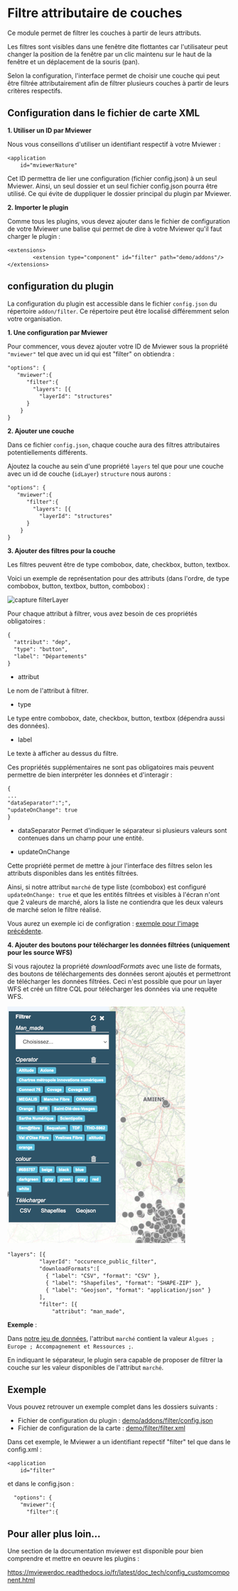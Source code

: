# Filtre attributaire de couches

Ce module permet de filtrer les couches à partir de leurs attributs.

Les filtres sont visibles dans une fenêtre dite flottantes car l'utilisateur peut changer la position de la fenêtre par un clic maintenu sur le haut de la fenêtre et un déplacement de la souris (pan).

Selon la configuration, l'interface permet de choisir une couche qui peut être filtrée attributairement afin de filtrer plusieurs couches à partir de leurs critères respectifs.

## Configuration dans le fichier de carte XML

**1. Utiliser un ID par Mviewer**

Nous vous conseillons d'utiliser un identifiant respectif à votre Mviewer :

```
<application
    id="mviewerNature"
```

Cet ID permettra de lier une configuration (fichier config.json) à un seul Mviewer. Ainsi, un seul dossier et un seul fichier config.json pourra être utilisé. Ce qui évite de duppliquer le dossier principal du plugin par Mviewer.

**2. Importer le plugin**

Comme tous les plugins, vous devez ajouter dans le fichier de configuration de votre Mviewer une balise qui permet de dire à votre Mviewer qu'il faut charger le plugin :

```
<extensions>
        <extension type="component" id="filter" path="demo/addons"/>
</extensions>
```

## configuration du plugin

La configuration du plugin est accessible dans le fichier `config.json` du répertoire `addon/filter`. Ce répertoire peut être localisé différemment selon votre organisation.

**1. Une configuration par Mviewer**

Pour commencer, vous devez ajouter votre ID de Mviewer sous la propriété `"mviewer"` tel que avec un id qui est "filter" on obtiendra : 

```
"options": {
   "mviewer":{
      "filter":{
        "layers": [{
          "layerId": "structures"
      }
    }
}
```

**2. Ajouter une couche**

Dans ce fichier `config.json`, chaque couche aura des filtres attributaires potentiellements différents.

Ajoutez la couche au sein d'une propriété `layers` tel que pour une couche avec un id de couche (`idLayer`) `structure` nous aurons : 

```
"options": {
   "mviewer":{
      "filter":{
        "layers": [{
          "layerId": "structures"
      }
    }
}
```

**3. Ajouter des filtres pour la couche**

Les filtres peuvent être de type combobox, date, checkbox, button, textbox.

Voici un exemple de représentation pour des attributs (dans l'ordre, de type combobox, button, textbox, button, combobox) :

![capture filterLayer](https://github.com/geobretagne/mviewer/blob/develop/demo/addons/filter/img/filterLayer.PNG)

Pour chaque attribut à filtrer, vous avez besoin de ces propriétés obligatoires : 

```
{
  "attribut": "dep",
  "type": "button",
  "label": "Départements"
}
```
* attribut

Le nom de l'attribut à filtrer.

* type


Le type entre combobox, date, checkbox, button, textbox (dépendra aussi des données).

* label


Le texte à afficher au dessus du filtre.

Ces propriétés supplémentaires ne sont pas obligatoires mais peuvent permettre de bien interpréter les données et d'interagir :

```
{
...
"dataSeparator":";",
"updateOnChange": true
}
```

* dataSeparator
Permet d'indiquer le séparateur si plusieurs valeurs sont contenues dans un champ pour une entité.

* updateOnChange

Cette propriété permet de mettre à jour l'interface des filtres selon les attributs disponibles dans les entités filtrées. 

Ainsi, si notre attribut `marché` de type liste (combobox) est configuré `updateOnChange: true` et que les entités filtrées et visibles à l'écran n'ont que 2 valeurs de marché, alors la liste ne contiendra que les deux valeurs de marché selon le filtre réalisé.

Vous aurez un exemple ici de configration :  [exemple pour l'image précédente](https://github.com/geobretagne/mviewer/blob/master/demo/addons/filter/config.json#L22-L47).


**4. Ajouter des boutons pour télécharger les données filtrées (uniquement pour les source WFS)**

Si vous rajoutez la propriété *downloadFormats* avec une liste de formats, des boutons de téléchargements des données seront ajoutés et permettront de télécharger les données filtrées. Ceci n'est possible que pour un layer WFS et créé un filtre CQL pour télécharger les données via une requête WFS. 

![capture filterLayer](./img/filter_download.png)

```
"layers": [{
          "layerId": "occurence_public_filter",
          "downloadFormats":[
            { "label": "CSV", "format": "CSV" },
            { "label": "Shapefiles", "format": "SHAPE-ZIP" },
            { "label": "Geojson", "format": "application/json" }
          ],
          "filter": [{
              "attribut": "man_made",
```

**Exemple** : 

Dans [notre jeu de données](https://github.com/geobretagne/mviewer/blob/master/demo/filter/data/structures.json), l'attribut `marché` contient la valeur `Algues ; Europe ; Accompagnement et Ressources ;`.

En indiquant le séparateur, le plugin sera capable de proposer de filtrer la couche sur les valeur disponibles de l'attribut `marché`.

## Exemple

Vous pouvez retrouver un exemple complet dans les dossiers suivants : 

* Fichier de configuration du plugin : [demo/addons/filter/config.json](https://github.com/geobretagne/mviewer/blob/master/demo/addons/filter/config.json)
* Fichier de configuration de la carte : [demo/filter/filter.xml](https://github.com/geobretagne/mviewer/blob/master/demo/filter/filter.xml)

Dans cet exemple, le Mviewer a un identifiant repectif "filter" tel que dans le config.xml : 

```
<application
    id="filter"
```

et dans le config.json :

```
  "options": {
    "mviewer":{
      "filter":{

```

## Pour aller plus loin...

Une section de la documentation mviewer est disponible pour bien comprendre et mettre en oeuvre les plugins : 

https://mviewerdoc.readthedocs.io/fr/latest/doc_tech/config_customcomponent.html
